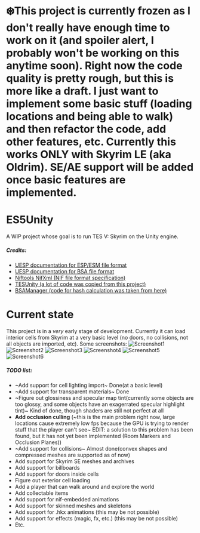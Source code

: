 # ❄️This project is currently frozen as I don't really have enough time to work on it (and spoiler alert, I probably won't be working on this anytime soon). Right now the code quality is pretty rough, but this is more like a draft. I just want to implement some basic stuff (loading locations and being able to walk) and then refactor the code, add other features, etc. Currently this works ONLY with Skyrim LE (aka Oldrim). SE/AE support will be added once basic features are implemented.

# ES5Unity
A WIP project whose goal is to run TES V: Skyrim on the Unity engine.

##### Credits:
+ [UESP documentation for ESP/ESM file format](https://en.uesp.net/wiki/Skyrim_Mod:Mod_File_Format)
+ [UESP documentation for BSA file format](https://en.uesp.net/wiki/Skyrim_Mod:Archive_File_Format)
+ [Niftools NifXml (NIF file format specification)](https://github.com/niftools/nifxml)
+ [TESUnity (a lot of code was copied from this project)](https://github.com/ColeDeanShepherd/TESUnity)
+ [BSAManager (code for hash calculation was taken from here)](https://github.com/philjord/BSAManager)

# Current state
This project is in a *very* early stage of development. Currently it can load interior cells from Skyrim at a very basic level (no doors, no collisions, not all objects are imported, etc).
Some screenshots:
![Screenshot1](https://github.com/Suslanium/ES5Unity/assets/84632927/e421be83-2705-43c4-acaa-31e6edb41fd8)
![Screenshot2](https://github.com/Suslanium/ES5Unity/assets/84632927/df8542ea-e79d-4df0-9a9f-5ffda1cb2812)
![Screenshot3](https://github.com/Suslanium/ES5Unity/assets/84632927/d42ca88f-82db-4c60-bd5f-c57063e441b7)
![Screenshot4](https://github.com/Suslanium/ES5Unity/assets/84632927/ac75c897-fcc7-441f-934c-87597e827620)
![Screenshot5](https://github.com/Suslanium/ES5Unity/assets/84632927/d2459143-593f-4af1-ab7c-af198e8c11af)
![Screenshot6](https://github.com/Suslanium/ES5Unity/assets/84632927/ab9491ba-46ee-4c7b-aab3-0814fffecc1c)

##### TODO list:
+ ~Add support for cell lighting import~ Done(at a basic level)
+ ~Add support for transparent materials~ Done
+ ~Figure out glossiness and specular map tint(currently some objects are too glossy, and some objects have an exagerrated specular highlight tint)~ Kind of done, though shaders are still not perfect at all
+ **Add occlusion culling** (~this is the main problem right now, large locations cause extremely low fps because the GPU is trying to render stuff that the player can't see~ EDIT: a solution to this problem has been found, but it has not yet been implemented (Room Markers and Occlusion Planes))
+ ~Add support for collisions~ Almost done(convex shapes and compressed meshes are supported as of now)
+ Add support for Skyrim SE meshes and archives
+ Add support for billboards
+ Add support for doors inside cells
+ Figure out exterior cell loading
+ Add a player that can walk around and explore the world
+ Add collectable items
+ Add support for nif-embedded animations
+ Add support for skinned meshes and skeletons
+ Add support for .hkx animations (this may be not possible)
+ Add support for effects (magic, fx, etc.) (this may be not possible)
+ Etc.
